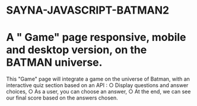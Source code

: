 # SAYNA-JAVASCRIPT-BATMAN2
# A " Game" page  responsive, mobile and desktop version, on the BATMAN universe.
This "Game" page will integrate a game on the universe of Batman, with an interactive quiz section based on an API :
○ Display questions and answer choices,
○ As a user, you can choose an answer,
○ At the end, we can see our final score based on the answers chosen.
